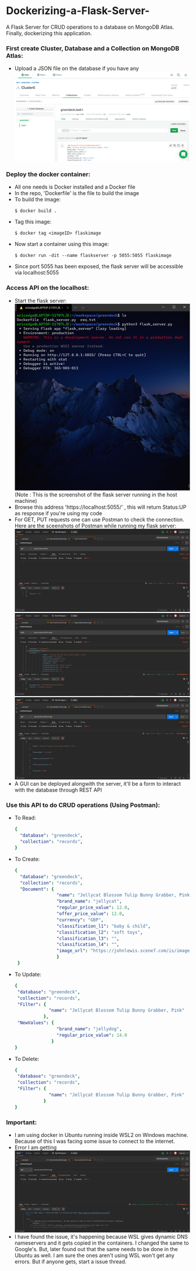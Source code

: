 # Dockerizing-a-Flask-Server-
A Flask Server for CRUD operations to a database on MongoDB Atlas. Finally, dockerizing this application.

### First create Cluster, Database and a Collection on MongoDB Atlas:
  - Upload a JSON file on the database if you have any
    ![alt text](https://github.com/sourabh-burnwal/Dockerizing-a-Flask-Server/blob/main/Screenshots/Mongo%20db%20atlas.png)
    
### Deploy the docker container:
  - All one needs is Docker installed and a Docker file
  - In the repo, 'Dockerfile' is the file to build the image
  - To build the image:
    ```console
    $ docker build .
    ````
  - Tag this image:
    ```console
    $ docker tag <imageID> flaskimage
    ```
  - Now start a container using this image:
    ```console
    $ docker run -dit --name flaskserver -p 5055:5055 flaskimage
    ```
  - Since port 5055 has been exposed, the flask server will be accessible via localhost:5055
  
### Access API on the localhost:
  - Start the flask server:
    ![alt text](https://github.com/sourabh-burnwal/Dockerizing-a-Flask-Server/blob/main/Screenshots/Flask%20in%20the%20host%20machine.png)
    (Note : This is the screenshot of the flask server running in the host machine)
  - Browse this address 'https://localhost:5055/' , this will return Status:UP as response if you're using my code
  - For GET, PUT requests one can use Postman to check the connection. Here are the sceenshots of Postman while running my flask server:
    ![alt text](https://github.com/sourabh-burnwal/Dockerizing-a-Flask-Server/blob/main/Screenshots/Flask%20Server%20Running.png)
    ![alt text](https://github.com/sourabh-burnwal/Dockerizing-a-Flask-Server/blob/main/Screenshots/Create%20Query.png)
    ![alt text](https://github.com/sourabh-burnwal/Dockerizing-a-Flask-Server/blob/main/Screenshots/Get%20Query.png)
  - A GUI can be deployed alongwith the server, it'll be a form to interact with the database through REST API
  
### Use this API to do CRUD operations (Using Postman):
  - To Read:
    ```yaml
    {
      "database": "greendeck",
      "collection": "records",
    }
    ```
  - To Create:
    ``` yaml
    {
      "database": "greendeck",
      "collection": "records",
      "Document": {
                    "name": "Jellycat Blossom Tulip Bunny Grabber, Pink",  
                    "brand_name": "jellycat", 
                    "regular_price_value": 12.0, 
                    "offer_price_value": 12.0, 
                    "currency": "GBP", 
                    "classification_l1": "baby & child", 
                    "classification_l2": "soft toys", 
                    "classification_l3": "", 
                    "classification_l4": "", 
                    "image_url": "https://johnlewis.scene7.com/is/image/JohnLewis/237070760?"
                    }
     }
     ```
   - To Update:
      ```yaml
     {
       "database": "greendeck",
       "collection": "records",
       "Filter": {
                   "name": "Jellycat Blossom Tulip Bunny Grabber, Pink"
                 },
       "NewValues": {
                      "brand_name": "jellydog",
                      "regular_price_value": 14.0
                    }
      }
       ```
   - To Delete:
      ```yaml
     {
       "database": "greendeck",
       "collection": "records",
       "Filter": {
                   "name": "Jellycat Blossom Tulip Bunny Grabber, Pink"
                 }
      }
       ```
       
 ### Important:
   - I am using docker in Ubuntu running inside WSL2 on Windows machine. Because of this I was facing some issue to connect to the internet.
   - Error I am getting
      ![alt text](https://github.com/sourabh-burnwal/Dockerizing-a-Flask-Server/blob/main/Screenshots/Error%20Because%20of%20WSL2.png)
   - I have found the issue, it's happening because WSL gives dynamic DNS nameservers and it gets copied in the containers. I changed the same to Google's. But, later found out       that the same needs to be done in the Ubuntu as well. I am sure the ones aren't using WSL won't get any errors. But if anyone gets, start a issue thread.
